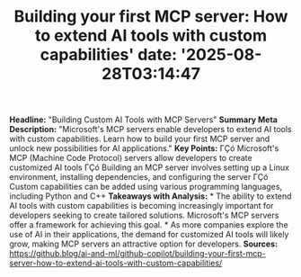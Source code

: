﻿---
title: "Building your first MCP server: How to extend AI tools with custom capabilities'
date: '2025-08-28T03:14:47"
category: "Markets"
summary: ""
slug: "building your first mcp server how to extend ai tools with c"
source_urls:
  - "https://github.blog/ai-and-ml/github-copilot/building-your-first-mcp-server-how-to-extend-ai-tools-with-custom-capabilities/"
seo:
  title: "Building your first MCP server: How to extend AI tools with custom capabilities | Hash n Hedge'
  description: '"
  keywords: ["news", "markets", "brief"]
---
**Headline:** "Building Custom AI Tools with MCP Servers"  **Summary Meta Description:**  "Microsoft's MCP servers enable developers to extend AI tools with custom capabilities. Learn how to build your first MCP server and unlock new possibilities for AI applications."  **Key Points:**  ΓÇó Microsoft's MCP (Machine Code Protocol) servers allow developers to create customized AI tools ΓÇó Building an MCP server involves setting up a Linux environment, installing dependencies, and configuring the server ΓÇó Custom capabilities can be added using various programming languages, including Python and C++  **Takeaways with Analysis:**  * The ability to extend AI tools with custom capabilities is becoming increasingly important for developers seeking to create tailored solutions. Microsoft's MCP servers offer a framework for achieving this goal. * As more companies explore the use of AI in their applications, the demand for customized AI tools will likely grow, making MCP servers an attractive option for developers.  **Sources:** https://github.blog/ai-and-ml/github-copilot/building-your-first-mcp-server-how-to-extend-ai-tools-with-custom-capabilities/ 
